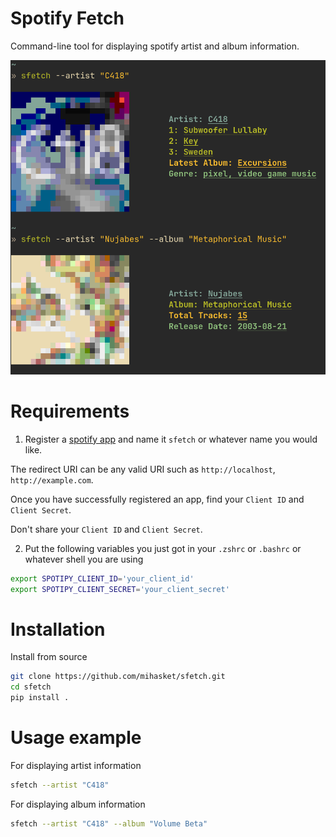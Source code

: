 # Spotify Fetch

Command-line tool for displaying spotify artist and album information.

![](/images/example.png)

# Requirements

1. Register a [spotify app](https://developer.spotify.com/dashboard/login) and name it `sfetch` or whatever name you would like. 

The redirect URI can be any valid URI such as `http://localhost`, `http://example.com`.

Once you have successfully registered an app, find your `Client ID` and `Client Secret`.

Don't share your `Client ID` and `Client Secret`.

2. Put the following variables you just got in your `.zshrc` or `.bashrc` or whatever shell you are using
```bash
export SPOTIPY_CLIENT_ID='your_client_id'
export SPOTIPY_CLIENT_SECRET='your_client_secret'
```

# Installation

Install from source
```bash
git clone https://github.com/mihasket/sfetch.git
cd sfetch
pip install .
```

# Usage example

For displaying artist information
```bash
sfetch --artist "C418"
```

For displaying album information
```bash
sfetch --artist "C418" --album "Volume Beta"
```
